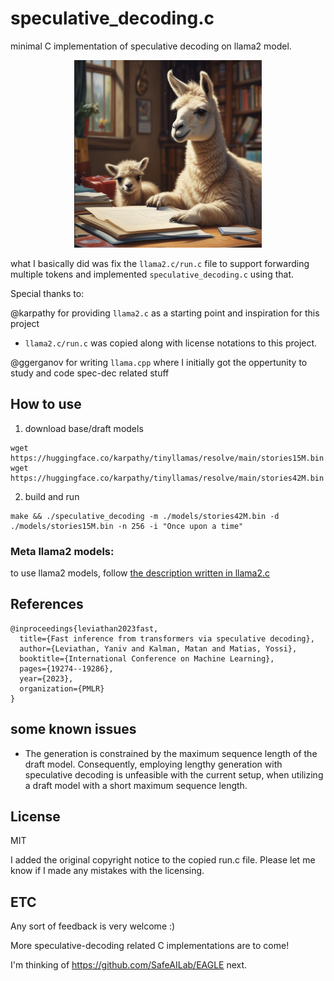# speculative_decoding.c
minimal C implementation of speculative decoding on llama2 model.

<p align="center">
  <img src="image.png" width="300" height="300" alt="specdec llama">
</p>

what I basically did was fix the `llama2.c/run.c` file to support forwarding multiple tokens and implemented `speculative_decoding.c` using that.

Special thanks to: 

@karpathy for providing `llama2.c` as a starting point and inspiration for this project

 - `llama2.c/run.c` was copied along with license notations to this project.

@ggerganov for writing `llama.cpp` where I initially got the oppertunity to study and code spec-dec related stuff

## How to use
1. download base/draft models
```
wget https://huggingface.co/karpathy/tinyllamas/resolve/main/stories15M.bin
wget https://huggingface.co/karpathy/tinyllamas/resolve/main/stories42M.bin
```
2. build and run
```
make && ./speculative_decoding -m ./models/stories42M.bin -d ./models/stories15M.bin -n 256 -i "Once upon a time"   
```

### Meta llama2 models:
to use llama2 models, follow [the description written in llama2.c](https://github.com/karpathy/llama2.c?tab=readme-ov-file#metas-llama-2-models)

## References
```
@inproceedings{leviathan2023fast,
  title={Fast inference from transformers via speculative decoding},
  author={Leviathan, Yaniv and Kalman, Matan and Matias, Yossi},
  booktitle={International Conference on Machine Learning},
  pages={19274--19286},
  year={2023},
  organization={PMLR}
}
```
## some known issues
- The generation is constrained by the maximum sequence length of the draft model. Consequently, employing lengthy generation with speculative decoding is unfeasible with the current setup, when utilizing a draft model with a short maximum sequence length.

## License
MIT

I added the original copyright notice to the copied run.c file. Please let me know if I made any mistakes with the licensing.

## ETC
Any sort of feedback is very welcome :)

More speculative-decoding related C implementations are to come!

I'm thinking of https://github.com/SafeAILab/EAGLE next.
